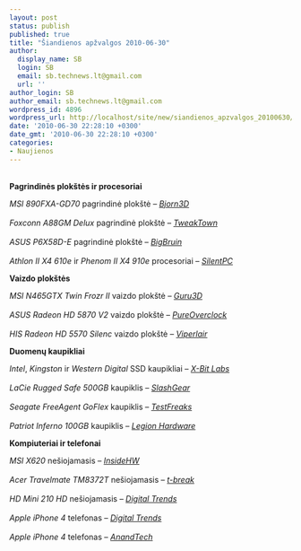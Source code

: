 ```yaml
---
layout: post
status: publish
published: true
title: "Šiandienos apžvalgos 2010-06-30"
author:
  display_name: SB
  login: SB
  email: sb.technews.lt@gmail.com
  url: ''
author_login: SB
author_email: sb.technews.lt@gmail.com
wordpress_id: 4896
wordpress_url: http://localhost/site/new/siandienos_apzvalgos_20100630/
date: '2010-06-30 22:28:10 +0300'
date_gmt: '2010-06-30 22:28:10 +0300'
categories:
- Naujienos
---
```

<p>
<br /><b>Pagrindinės plokštės ir procesoriai</b></p>
<p><i>MSI 890FXA-GD70</i> pagrindinė plokštė – <i><a class="ns" href="http://www.bjorn3d.com/read.php?cID=1889">Bjorn3D</a></i><br />
<br /><i>Foxconn A88GM Delux</i> pagrindinė plokštė – <i><a class="ns" href="http://www.tweaktown.com/reviews/3374/foxconn_a88gm_deluxe_amd_880g_motherboard/index.html">TweakTown</a></i><br />
<br /><i>ASUS P6X58D-E</i> pagrindinė plokštė – <i><a class="ns" href="http://www.bigbruin.com/content/asusp6x58d-e_1">BigBruin</a></i><br />
<br /><i>Athlon II X4 610e</i> ir <i>Phenom II X4 910e</i> procesoriai – <i><a class="ns" href="http://www.silentpcreview.com/cpu-2010-06">SilentPC</a></i></p>
<p><b>Vaizdo plokštės</b></p>
<p><i>MSI N465GTX Twin Frozr II</i> vaizdo plokštė – <i><a class="ns" href="http://www.guru3d.com/article/msi-n465gtx-twin-frozr-ii-review/">Guru3D</a></i><br />
<br /><i>ASUS Radeon HD 5870 V2</i> vaizdo plokštė – <i><a class="ns" href="http://www.pureoverclock.com/article1011.html">PureOverclock</a></i><br />
<br /><i>HIS Radeon HD 5570 Silenc</i> vaizdo plokštė – <i><a class="ns" href="http://www.viperlair.com/reviews/his-hd-5570-silence-512mb.html">Viperlair</a></i></p>
<p><b>Duomenų kaupikliai</b></p>
<p><i>Intel</i>, <i>Kingston</i> ir <i>Western Digital</i> SSD kaupikliai – <i><a class="ns" href="http://www.xbitlabs.com/articles/storage/display/intel-kingston-wd-ssd.html">X-Bit Labs</a></i><br />
<br /><i>LaCie Rugged Safe 500GB</i> kaupiklis – <i><a class="ns" href="http://www.slashgear.com/lacie-rugged-safe-500gb-hdd-review-3092279/?utm_source=feedburner&utm_medium=feed&utm_campaign=Feed%3A+slashgear+%28SlashGear%29">SlashGear</a></i><br />
<br /><i>Seagate FreeAgent GoFlex</i> kaupiklis – <i><a class="ns" href="http://www.testfreaks.com/blog/review/review-of-seagate-freeagent-goflex-net-stak100/">TestFreaks</a></i><br />
<br /><i>Patriot Inferno 100GB</i> kaupiklis – <i><a class="ns" href="http://www.legionhardware.com/articles_pages/patriot_inferno_100gb,1.html">Legion Hardware</a></i></p>
<p><b>Kompiuteriai ir telefonai</b></p>
<p><i>MSI X620</i> nešiojamasis – <i><a class="ns" href="http://www.insidehw.com/Reviews/Notebooks/MSI-X620-A-Notebook-with-Extreme-Autonomy.html">InsideHW</a></i><br />
<br /><i>Acer Travelmate TM8372T</i> nešiojamasis – <i><a class="ns" href="http://tbreak.com/tech/2010/06/acer-travelmate-tm8372t-notebook-review/">t-break</a></i><br />
<br /><i>HD Mini 210 HD</i> nešiojamasis – <i><a class="ns" href="http://www.digitaltrends.com/laptop-reviews/hp-mini-210-hd-edition-review/">Digital Trends</a></i><br />
<br /><i>Apple iPhone 4</i> telefonas – <i><a class="ns" href="http://www.digitaltrends.com/cell-phone-reviews/apple-iphone-4-review/">Digital Trends</a></i><br />
<br /><i>Apple iPhone 4</i> telefonas – <i><a class="ns" href="http://www.anandtech.com/show/3794/the-iphone-4-review">AnandTech</a></i><br /></p>
